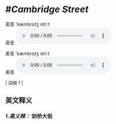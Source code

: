 # ***\#Cambridge Street*** 
英音 'kæmbrɪdʒ striːt  
英音
<audio src="./media/Cambridge Street-B.aac" controls="controls"></audio>

美音 'kæmbrɪdʒ striːt  
美音
<audio src="./media/Cambridge Street.aac" controls="controls"></audio>



| 词频 1 |  

英文释义
---
### 1.*高义频：* **剑桥大街**  


